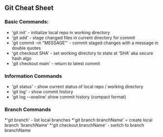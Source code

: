 ## Git Cheat Sheet

### Basic Commands:

* 'git init' - initialize local repo in working directory
* 'git add' - stage changed files in current directory for commit
* 'git commit -m "MESSAGE"' - commit staged changes with a message in double quotes
* 'git checkout SHA' - set working directory to state at 'SHA' aka secure hash algo
* 'git checkout main' - return to latest commit

### Information Commands
* 'git status' - show current status of local repo / working directory
* 'git log' - show commit history
* 'git log --oneline' show commit history (compact format)

### Branch Commands
*'git branch' - list local branches
*'git branch branchName' = create local branch 'branchName'
*'git checkout branchName' - switch to branch branchName
